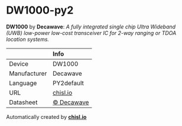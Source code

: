 # DW1000-py2

**DW1000** by **Decawave**: *A fully integrated single chip Ultra Wideband (UWB) low-power low-cost transceiver IC for 2-way ranging or TDOA location systems.*

|              | Info                         |
|:-------------|:-----------------------------|
| Device       | DW1000                        |
| Manufacturer | Decawave |
| Language     | PY2default |
| URL          | [chisl.io](https://chisl.io/v/DW1000?t=py2&r=default) |
| Datasheet    | [&copy; Decawave](http://www.decawave.com/support/download/file/nojs/796) |

Automatically created by **[chisl.io](https://chisl.io)**
